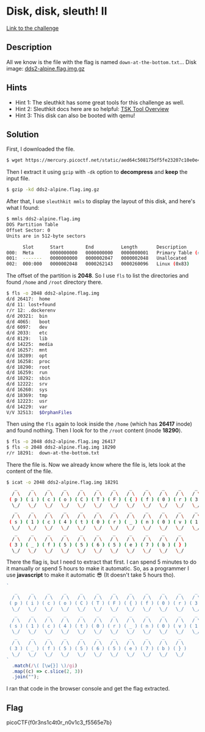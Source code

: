 # Disk, disk, sleuth! II

[Link to the challenge](https://play.picoctf.org/practice/challenge/137)

## Description

All we know is the file with the flag is named `down-at-the-bottom.txt`... Disk image: [dds2-alpine.flag.img.gz](https://mercury.picoctf.net/static/aed64c508175df5fe23207c10e0e47e5/dds2-alpine.flag.img.gz)

## Hints

- Hint 1: The sleuthkit has some great tools for this challenge as well.
- Hint 2: Sleuthkit docs here are so helpful: [TSK Tool Overview](http://wiki.sleuthkit.org/index.php?title=TSK_Tool_Overview)
- Hint 3: This disk can also be booted with qemu!

## Solution

First, I downloaded the file.

```bash
$ wget https://mercury.picoctf.net/static/aed64c508175df5fe23207c10e0e47e5/dds2-alpine.flag.img.gz
```

Then I extract it using `gzip` with `-dk` option to **decompress** and **keep** the input file.

```bash
$ gzip -kd dds2-alpine.flag.img.gz
```

After that, I use `sleuthkit mmls` to display the layout of this disk, and here's what I found:

```bash
$ mmls dds2-alpine.flag.img
DOS Partition Table
Offset Sector: 0
Units are in 512-byte sectors

      Slot      Start        End          Length       Description
000:  Meta      0000000000   0000000000   0000000001   Primary Table (#0)
001:  -------   0000000000   0000002047   0000002048   Unallocated
002:  000:000   0000002048   0000262143   0000260096   Linux (0x83)
```

The offset of the partition is **2048**. So I use `fls` to list the directories and found `/home` and `/root` directory there.

```bash
$ fls -o 2048 dds2-alpine.flag.img
d/d 26417:	home
d/d 11:	lost+found
r/r 12:	.dockerenv
d/d 20321:	bin
d/d 4065:	boot
d/d 6097:	dev
d/d 2033:	etc
d/d 8129:	lib
d/d 14225:	media
d/d 16257:	mnt
d/d 18289:	opt
d/d 16258:	proc
d/d 18290:	root
d/d 16259:	run
d/d 18292:	sbin
d/d 12222:	srv
d/d 16260:	sys
d/d 18369:	tmp
d/d 12223:	usr
d/d 14229:	var
V/V 32513:	$OrphanFiles
```

Then using the `fls` again to look inside the `/home` (which has **26417** inode) and found nothing. Then I look for to the `/root` content (inode **18290**).

```bash
$ fls -o 2048 dds2-alpine.flag.img 26417
$ fls -o 2048 dds2-alpine.flag.img 18290
r/r 18291:	down-at-the-bottom.txt
```

There the file is. Now we already know where the file is, lets look at the content of the file.

```bash
$ icat -o 2048 dds2-alpine.flag.img 18291
   _     _     _     _     _     _     _     _     _     _     _     _     _
  / \   / \   / \   / \   / \   / \   / \   / \   / \   / \   / \   / \   / \
 ( p ) ( i ) ( c ) ( o ) ( C ) ( T ) ( F ) ( { ) ( f ) ( 0 ) ( r ) ( 3 ) ( n )
  \_/   \_/   \_/   \_/   \_/   \_/   \_/   \_/   \_/   \_/   \_/   \_/   \_/
   _     _     _     _     _     _     _     _     _     _     _     _     _
  / \   / \   / \   / \   / \   / \   / \   / \   / \   / \   / \   / \   / \
 ( s ) ( 1 ) ( c ) ( 4 ) ( t ) ( 0 ) ( r ) ( _ ) ( n ) ( 0 ) ( v ) ( 1 ) ( c )
  \_/   \_/   \_/   \_/   \_/   \_/   \_/   \_/   \_/   \_/   \_/   \_/   \_/
   _     _     _     _     _     _     _     _     _     _     _
  / \   / \   / \   / \   / \   / \   / \   / \   / \   / \   / \
 ( 3 ) ( _ ) ( f ) ( 5 ) ( 5 ) ( 6 ) ( 5 ) ( e ) ( 7 ) ( b ) ( } )
  \_/   \_/   \_/   \_/   \_/   \_/   \_/   \_/   \_/   \_/   \_/
```

There the flag is, but I need to extract that first. I can spend 5 minutes to do it manually or spend 5 hours to make it automatic. So, as a programmer I use **javascript** to make it automatic :sunglasses: (It doesn't take 5 hours tho).

```javascript
`
   _     _     _     _     _     _     _     _     _     _     _     _     _  
  / \   / \   / \   / \   / \   / \   / \   / \   / \   / \   / \   / \   / \ 
 ( p ) ( i ) ( c ) ( o ) ( C ) ( T ) ( F ) ( { ) ( f ) ( 0 ) ( r ) ( 3 ) ( n )
  \_/   \_/   \_/   \_/   \_/   \_/   \_/   \_/   \_/   \_/   \_/   \_/   \_/ 
   _     _     _     _     _     _     _     _     _     _     _     _     _  
  / \   / \   / \   / \   / \   / \   / \   / \   / \   / \   / \   / \   / \ 
 ( s ) ( 1 ) ( c ) ( 4 ) ( t ) ( 0 ) ( r ) ( _ ) ( n ) ( 0 ) ( v ) ( 1 ) ( c )
  \_/   \_/   \_/   \_/   \_/   \_/   \_/   \_/   \_/   \_/   \_/   \_/   \_/ 
   _     _     _     _     _     _     _     _     _     _     _  
  / \   / \   / \   / \   / \   / \   / \   / \   / \   / \   / \ 
 ( 3 ) ( _ ) ( f ) ( 5 ) ( 5 ) ( 6 ) ( 5 ) ( e ) ( 7 ) ( b ) ( } )
  \_/   \_/   \_/   \_/   \_/   \_/   \_/   \_/   \_/   \_/   \_/ 
`
  .match(/\( [\w{}] \)/gi)
  .map((c) => c.slice(2, 3))
  .join("");
```

I ran that code in the browser console and get the flag extracted.

## Flag

picoCTF{f0r3ns1c4t0r_n0v1c3_f5565e7b}
